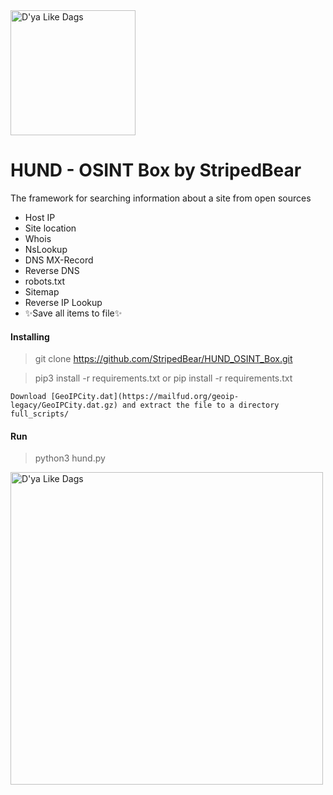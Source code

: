 <img src="https://i.ibb.co/pLGqTjt/hund2.png" width="200" alt="D'ya Like Dags"/>


# HUND - OSINT Box by StripedBear
The framework for searching information about a site from open sources

- Host IP
- Site location
- Whois
- NsLookup
- DNS MX-Record
- Reverse DNS
- robots.txt
- Sitemap
- Reverse IP Lookup
- ✨Save all items to file✨

#### Installing
> git clone https://github.com/StripedBear/HUND_OSINT_Box.git

> pip3 install -r requirements.txt
or
> pip install -r requirements.txt

`Download [GeoIPCity.dat](https://mailfud.org/geoip-legacy/GeoIPCity.dat.gz) and extract the file to a directory full_scripts/`

#### Run
> python3 hund.py 

<img src="https://potapov.site/static/appgrigorii/images/projects/hund/img.png" width="500" alt="D'ya Like Dags"/>
